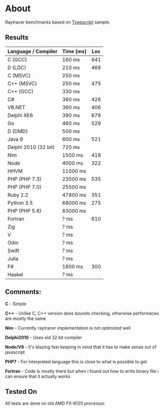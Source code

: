 # About

Raytracer benchmarks based on [Typescript](http://www.typescriptlang.org) sample.

## Results

Language / Compiler       | Time [ms]    | Loc
------------------------- | -------------|--------------
C (GCC)                   | 160 ms       | 641
D (LDC)                   | 210 ms       | 468
C (MSVC)                  | 250 ms       |
C++ (MSVC)                | 250 ms       | 475
C++ (GCC)                 | 330 ms       |
C#                        | 360 ms       | 426
VB.NET                    | 360 ms       | 406
Delphi XE6                | 390 ms       | 678
Go                        | 460 ms       | 529
D (DMD)                   | 500 ms       |
Java 9                    | 600 ms       | 521
Delphi 2010 (32 bit)      | 720 ms       |
Nim                       | 1500 ms      | 418
Node                      | 4000 ms      | 322
HHVM                      | 11000 ms     |
PHP (PHP 7.3)             | 23500 ms     | 535
PHP (PHP 7.0)             | 25500 ms     |
Ruby 2.2                  | 47800 ms     | 351
Python 3.5                | 68000 ms     | 275
PHP (PHP 5.6)             | 83000 ms     |
Fortran                   | ? ms         | 610
Zig                       | ? ms         |
V                         | ? ms         |
Odin                      | ? ms         |
Swift                     | ? ms         |
Julia                     | ? ms         |
F#                        | 1800 ms      | 300
Haskel                    | ? ms         |

## Comments:
**C** - Simple

**C++** - Unlike C, C++ version does bounds checking, otherwise performaces are mostly the same

**Nim** - Currently raytracer implementation is not optimized well

**Delphi2010** - Uses old 32 bit compiler

**Node/V8** - It's blazing fast keeping in mind that it has to make sense out of javascript

**PHP7** - For interpreted language this is close to what is possible to get

**Fortran** - Code is mostly there but when i found out how to write binary file i can ensure that it actually works

## Tested On
All tests are done on old AMD FX-8120 processor.